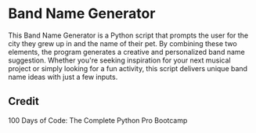 # Band Name Generator

This Band Name Generator is a Python script that prompts the user for the city they grew up in and the name of their pet. By combining these two elements, the program generates a creative and personalized band name suggestion. Whether you're seeking inspiration for your next musical project or simply looking for a fun activity, this script delivers unique band name ideas with just a few inputs.

## Credit
100 Days of Code: The Complete Python Pro Bootcamp
